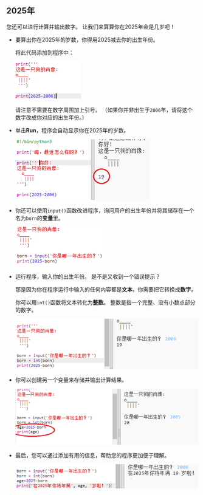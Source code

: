 ## 2025年

您还可以进行计算并输出数字。 让我们来算算你在2025年会是几岁吧！

+ 要算出你在2025年的岁数，你得用2025减去你的出生年份。
    
    将此代码添加到程序中：
    
    ![截图](images/me-calc.png)
    
    请注意不需要在数字周围加上引号。 （如果你并非出生于`2006`年，请将这个数字改成你对应的出生年份。）

+ 单击**Run**，程序会自动显示你在2025年的岁数。
    
    ![截图](images/me-calc-run.png)

+ 你还可以使用`input()`函数改进程序，询问用户的出生年份并将其储存在一个名为`born`的**变量**里。
    
    ![截图](images/me-input.png)

+ 运行程序，输入你的出生年份。 是不是又收到一个错误提示？
    
    那是因为你在程序运行中输入的任何内容都是**文本**，你需要把它转换成**数字**。
    
    你可以用`int()`函数将文本转化为**整数**。 整数是指一个完整、没有小数点部分的数字。
    
    ![截图](images/me-input-test.png)

+ 你可以创建另一个变量来存储并输出计算结果。
    
    ![截图](images/me-result-variable.png)

+ 最后，您可以通过添加有用的信息，帮助您的程序更加便于理解。
    
    ![截图](images/me-message.png)